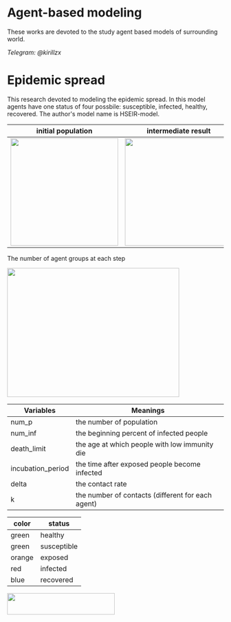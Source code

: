 # Agent-based modeling
These works are devoted to the study agent based models of surrounding world.

*Telegram: @kirillzx*
# Epidemic spread
This research devoted to modeling the epidemic spread. In this model agents have one status of four possbile: susceptible, infected, healthy, recovered. The author's model name is HSEIR-model.



initial population|intermediate result|final result
---|---|---
<img src="https://psv4.userapi.com/c856428/u451824612/docs/d6/d49feeddfbdf/Snimok_Ekrana_63.png?extra=UmCI9oGLweiEQvelVyuSFw9EUDr_EexH-P0ERuLyo6JfAhT2POy5M2-0ajXFG-Kyv7j8yfP7aTEYB3PmaIbeL7czdO7WS1EO71zj-5k2BSJnmwN0rmFDpGQMV0IeScEENpajtbdjsSYorY4f_AaR3iw" width=250 height=250>|<img src="https://psv4.userapi.com/c856428/u451824612/docs/d9/0d390ad92a59/Snimok_Ekrana_64.png?extra=fmGMQ842ckH5G7gbl0RnJdsS5VuaXj49omf5YRLsXbvh5yH7z_NdFy8b2emrVLPhpj4k_JjJjTiJUHHtO5uTKQ62LX8zb8HC_0L-UxJK-N8FGJzIKJBmZpt0MFaA46smF1hhQvVEktpYnynXXHUnM1o" width=250 height=250>|<img src="https://psv4.userapi.com/c856428/u451824612/docs/d9/6eb56e9664fc/Snimok_Ekrana_65.png?extra=Z8mpolx5BOqsN7x4YldXpdALKgsYa5cmCpm5MbM1b1eBd01P6iXRVGilWs-BsQaXycMfkGObBYd1Kkeg65luOd6hY3495ALG3BJONOGMiAtQaFVZZ1FwrvgtaQ-RSc7N49dqf_PVURfkQNNT_NDarVI" width=250 height=250>

The number of agent groups at each step


<img src="https://psv4.userapi.com/c856428/u451824612/docs/d5/4702de8f3bfc/Snimok_Ekrana_66.png?extra=plwwf0Wpnkb4gTbI3shzj0_JGpngH0EFMgw0ut1DsIDx1NmU1_yNDvqqxgXiuIToV6s6DvSbkNArq_XJHu-05_DUhtASH6aEuGxpLR-RumQKIfHiksnY7C60mRgf9KvuiJ8uVHvcd_Z3hfaQ6FBEoJ0" width=400 height=300>


Variables|Meanings
---|---
num_p|the number of population
num_inf|the beginning percent of infected people
death_limit|the age at which people with low immunity die
incubation_period|the time after exposed people become infected
delta|the contact rate
k|the number of contacts (different for each agent)

color|status
---|---
green|healthy
green|susceptible
orange|exposed
red|infected
blue|recovered


<img src="https://psv4.userapi.com/c856320/u451824612/docs/d3/35266b5a0fda/Snimok_Ekrana_67.png?extra=Dvz9aP7Udli-13eH04485Q3mDCTWdbruAlOCQsWSJfMoOOu7-7dgtb_DUU78bby2TVP0idvnLPVEQs47JaNOxJ0BtI_QCMgPLskAPCM3qcCDI4QjjuZrgTN34VShAYoHV_3deg8VetNvJwfwvqe2FgI" width=250 height=50>

